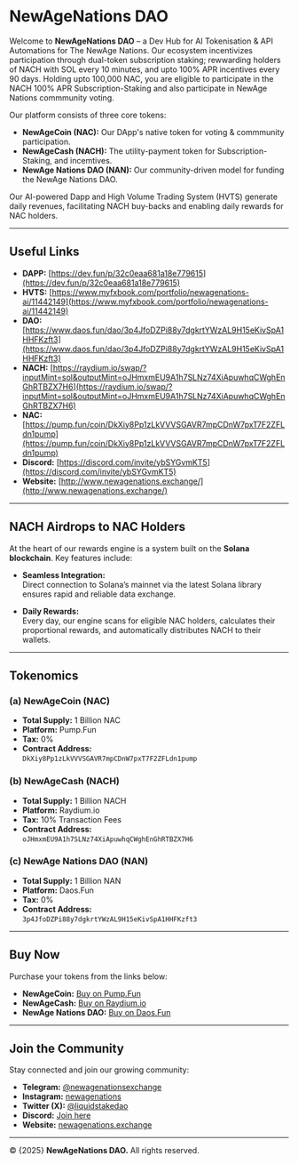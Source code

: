 # NewAgeNations DAO

Welcome to **NewAgeNations DAO** – a Dev Hub for AI Tokenisation & API Automations for The NewAge Nations. Our ecosystem incentivizes participation through dual-token subscription staking; rewwarding holders of NACH with SOL every 10 minutes, and upto 100% APR incentives every 90 days. Holding upto 100,000 NAC, you are eligible to participate in the NACH 100% APR Subscription-Staking and also participate in NewAge Nations commmunity voting.

Our platform consists of three core tokens:
- **NewAgeCoin (NAC):** Our DApp's native token for voting & commmunity participation.
- **NewAgeCash (NACH):** The utility-payment token for Subscription-Staking, and  incemtives.
- **NewAge Nations DAO (NAN):** Our community-driven model for funding the NewAge Nations DAO.

Our AI-powered Dapp and High Volume Trading System (HVTS) generate daily revenues, facilitating NACH buy-backs and enabling daily rewards for NAC holders.

---

## Useful Links

- **DAPP:** [https://dev.fun/p/32c0eaa681a18e779615](https://dev.fun/p/32c0eaa681a18e779615)
- **HVTS:** [https://www.myfxbook.com/portfolio/newagenations-ai/11442149](https://www.myfxbook.com/portfolio/newagenations-ai/11442149)
- **DAO:** [https://www.daos.fun/dao/3p4JfoDZPi88y7dgkrtYWzAL9H15eKivSpA1HHFKzft3](https://www.daos.fun/dao/3p4JfoDZPi88y7dgkrtYWzAL9H15eKivSpA1HHFKzft3)
- **NACH:** [https://raydium.io/swap/?inputMint=sol&outputMint=oJHmxmEU9A1h7SLNz74XiApuwhqCWghEnGhRTBZX7H6](https://raydium.io/swap/?inputMint=sol&outputMint=oJHmxmEU9A1h7SLNz74XiApuwhqCWghEnGhRTBZX7H6)
- **NAC:** [https://pump.fun/coin/DkXiy8Pp1zLkVVVSGAVR7mpCDnW7pxT7F2ZFLdn1pump](https://pump.fun/coin/DkXiy8Pp1zLkVVVSGAVR7mpCDnW7pxT7F2ZFLdn1pump)
- **Discord:** [https://discord.com/invite/ybSYGvmKT5](https://discord.com/invite/ybSYGvmKT5)
- **Website:** [http://www.newagenations.exchange/](http://www.newagenations.exchange/)

---

## NACH Airdrops to NAC Holders

At the heart of our rewards engine is a system built on the **Solana blockchain**. Key features include:

- **Seamless Integration:**  
  Direct connection to Solana’s mainnet via the latest Solana library ensures rapid and reliable data exchange.

- **Daily Rewards:**  
  Every day, our engine scans for eligible NAC holders, calculates their proportional rewards, and automatically distributes NACH to their wallets.

---

## Tokenomics

### (a) NewAgeCoin (NAC)
- **Total Supply:** 1 Billion NAC  
- **Platform:** Pump.Fun  
- **Tax:** 0%  
- **Contract Address:**  
  `DkXiy8Pp1zLkVVVSGAVR7mpCDnW7pxT7F2ZFLdn1pump`

### (b) NewAgeCash (NACH)
- **Total Supply:** 1 Billion NACH  
- **Platform:** Raydium.io  
- **Tax:** 10% Transaction Fees  
- **Contract Address:**  
  `oJHmxmEU9A1h7SLNz74XiApuwhqCWghEnGhRTBZX7H6`

### (c) NewAge Nations DAO (NAN)
- **Total Supply:** 1 Billion NAN  
- **Platform:** Daos.Fun  
- **Tax:** 0%  
- **Contract Address:**  
  `3p4JfoDZPi88y7dgkrtYWzAL9H15eKivSpA1HHFKzft3`

---

## Buy Now

Purchase your tokens from the links below:
- **NewAgeCoin:** [Buy on Pump.Fun](https://pump.fun/coin/DkXiy8Pp1zLkVVVSGAVR7mpCDnW7pxT7F2ZFLdn1pump)
- **NewAgeCash:** [Buy on Raydium.io](https://raydium.io/swap/?inputMint=sol&outputMint=oJHmxmEU9A1h7SLNz74XiApuwhqCWghEnGhRTBZX7H6)
- **NewAge Nations DAO:** [Buy on Daos.Fun](https://www.daos.fun/dao/3p4JfoDZPi88y7dgkrtYWzAL9H15eKivSpA1HHFKzft3)

---

## Join the Community

Stay connected and join our growing community:
- **Telegram:** [@newagenationsexchange](https://t.me/newagenationsexchange)
- **Instagram:** [newagenations](https://www.instagram.com/newagenations)
- **Twitter (X):** [@liquidstakedao](https://twitter.com/liquidstakedao)
- **Discord:** [Join here](https://discord.com/invite/ybSYGvmKT5)
- **Website:** [newagenations.exchange](https://www.newagenations.exchange)

---

&copy; {2025} **NewAgeNations DAO.** All rights reserved.
